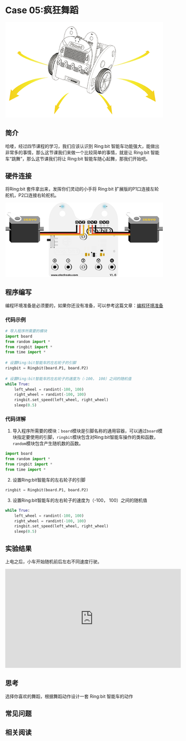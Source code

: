 # Case 05:疯狂舞蹈


![](./images/case05.png)

## 简介
哈喽，经过四节课程的学习，我们应该认识到 Ring:bit 智能车功能强大，能做出非常多的事情，那么这节课我们来做一个比较简单的事情，就是让 Ring:bit 智能车“跳舞”，那么这节课我们将让 Ring:bit 智能车随心起舞，那我们开始吧。  
## 硬件连接
将Ring:bit 套件拿出来，发挥你们灵动的小手将 Ring:bit 扩展版的P1口连接左轮舵机，P2口连接右轮舵机。  

![](./images/case.png)

## 程序编写
编程环境准备是必须要的，如果你还没有准备，可以参考这篇文章：[编程环境准备](https://www.yuque.com/elecfreaks-learn/picoed/gxro38)
### 代码示例
```python
# 导入程序所需要的模块
import board
from random import *
from ringbit import *
from time import *

# 设置Ring:bit智能车的左右轮子的引脚
ringbit = Ringbit(board.P1, board.P2)

# 设置Ring:bit智能车的左右轮子的速度为（-100， 100）之间的随机值
while True:
    left_wheel = randint(-100, 100)
    right_wheel = randint(-100, 100)
    ringbit.set_speed(left_wheel, right_wheel)
    sleep(0.5)
```
### 代码详解

1. 导入程序所需要的模块：`board`模块是引脚名称的通用容器，可以通过`board`模块指定要使用的引脚，`ringbit`模块包含对Ring:bit智能车操作的类和函数，`random`模块包含产生随机数的函数。
```python
import board
from random import *
from ringbit import *
from time import *
```

2. 设置Ring:bit智能车的左右轮子的引脚
```python
ringbit = Ringbit(board.P1, board.P2)
```

3. 设置Ring:bit智能车的左右轮子的速度为（-100， 100）之间的随机值
```python
while True:
    left_wheel = randint(-100, 100)
    right_wheel = randint(-100, 100)
    ringbit.set_speed(left_wheel, right_wheel)
    sleep(0.5)
```
## 实验结果
上电之后，小车开始随机前后左右不同速度行驶。

<iframe width="560" height="315" src="https://www.youtube.com/embed/-gWBk3IHrqg" title="YouTube video player" frameborder="0" allow="accelerometer; autoplay; clipboard-write; encrypted-media; gyroscope; picture-in-picture" allowfullscreen></iframe>

## 思考
选择你喜欢的舞蹈，根据舞蹈动作设计一套 Ring:bit 智能车的动作
## 常见问题
## 相关阅读
